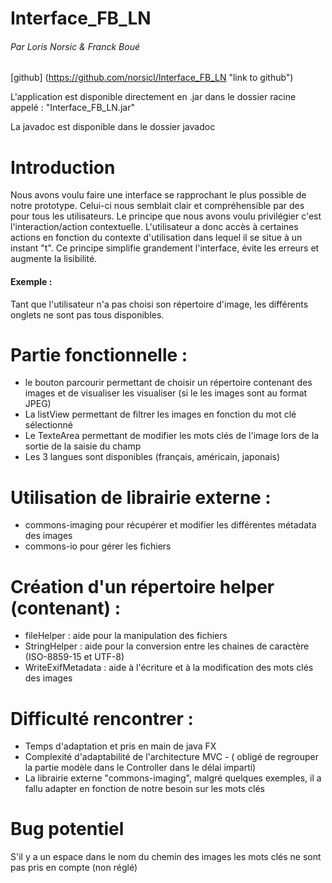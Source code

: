 # Interface_FB_LN
###### Par Loris Norsic & Franck Boué

[github] (https://github.com/norsicl/Interface_FB_LN "link to github")

L'application est disponible directement en .jar dans le dossier racine appelé : "Interface_FB_LN.jar"

La javadoc est disponible dans le dossier javadoc

# Introduction
Nous avons voulu faire une interface se rapprochant le plus possible de notre prototype. Celui-ci nous semblait clair et compréhensible par des pour tous les utilisateurs.
Le principe que nous avons voulu privilégier c'est l'interaction/action contextuelle. L'utilisateur a donc accès à certaines actions en fonction du contexte d'utilisation dans lequel il se situe à un instant "t".
Ce principe simplifie grandement l'interface, évite les erreurs et augmente la lisibilité.

#### Exemple :
Tant que l'utilisateur n'a pas choisi son répertoire d'image, les différents onglets ne sont pas tous disponibles.


# Partie fonctionnelle :
- le bouton parcourir permettant de choisir un répertoire contenant des images et de visualiser les visualiser (si le les images sont au format JPEG)
- La listView permettant de filtrer les images en fonction du mot clé sélectionné
- Le TexteArea permettant de modifier les mots clés de l'image lors de la sortie de la saisie du champ
- Les 3 langues sont disponibles (français, américain, japonais)

# Utilisation de librairie externe :
- commons-imaging pour récupérer et modifier les différentes métadata des images
- commons-io pour gérer les fichiers

# Création d'un répertoire helper (contenant) :
- fileHelper : aide pour la manipulation des fichiers
- StringHelper : aide pour la conversion entre les chaines de caractère (ISO-8859-15 et UTF-8)
- WriteExifMetadata : aide à l'écriture et à la modification des mots clés des images



# Difficulté rencontrer :
- Temps d'adaptation et pris en main de java FX
- Complexité d'adaptabilité de l'architecture MVC - ( obligé de regrouper la partie modèle dans le Controller dans le délai imparti)
- La librairie externe "commons-imaging", malgré quelques exemples, il a fallu adapter en fonction de notre besoin sur les mots clés
# Bug potentiel
 S'il y a un espace dans le nom du chemin des images les mots clés ne sont pas pris en compte (non réglé)